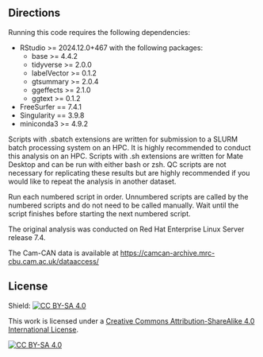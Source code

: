 ## Directions

Running this code requires the following dependencies:

- RStudio \>= 2024.12.0+467 with the following packages:
  - base \>= 4.4.2
  - tidyverse \>= 2.0.0
  - labelVector \>= 0.1.2
  - gtsummary \>= 2.0.4
  - ggeffects \>= 2.1.0
  - ggtext \>= 0.1.2
- FreeSurfer == 7.4.1
- Singularity == 3.9.8
- miniconda3 \>= 4.9.2

Scripts with .sbatch extensions are written for submission to a SLURM
batch processing system on an HPC. It is highly recommended to conduct
this analysis on an HPC. Scripts with .sh extensions are written for
Mate Desktop and can be run with either bash or zsh. QC scripts are not necessary for replicating these results but are highly recommended if you would like to repeat the analysis in another dataset.

Run each numbered script in order. Unnumbered scripts are called by the
numbered scripts and do not need to be called manually. Wait until the
script finishes before starting the next numbered script.

The original analysis was conducted on Red Hat Enterprise Linux Server
release 7.4.

The Cam-CAN data is available at https://camcan-archive.mrc-cbu.cam.ac.uk/dataaccess/

## License

Shield: [![CC BY-SA
4.0](https://img.shields.io/badge/License-CC%20BY--SA%204.0-lightgrey.svg)](http://creativecommons.org/licenses/by-sa/4.0/)

This work is licensed under a [Creative Commons Attribution-ShareAlike
4.0 International
License](http://creativecommons.org/licenses/by-sa/4.0/).

[![CC BY-SA
4.0](https://licensebuttons.net/l/by-sa/4.0/88x31.png)](http://creativecommons.org/licenses/by-sa/4.0/)
